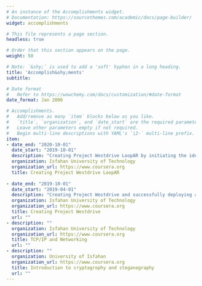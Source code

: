 ```yaml
---
# An instance of the Accomplishments widget.
# Documentation: https://sourcethemes.com/academic/docs/page-builder/
widget: accomplishments

# This file represents a page section.
headless: true

# Order that this section appears on the page.
weight: 50

# Note: `&shy;` is used to add a 'soft' hyphen in a long heading.
title: 'Accomplish&shy;ments'
subtitle:

# Date format
#   Refer to https://wowchemy.com/docs/customization/#date-format
date_format: Jan 2006

# Accomplishments.
#   Add/remove as many `item` blocks below as you like.
#   `title`, `organization`, and `date_start` are the required parameters.
#   Leave other parameters empty if not required.
#   Begin multi-line descriptions with YAML's `|2-` multi-line prefix.
item:
- date_end: "2020-10-01"
  date_start: "2019-10-01"
  description: "Creating Project Westdrive LoopAR by initiating the idea with a team of 12 HiWi gathering 200 participants behavioral, driving (Using forcefeedback steering wheels), eye and head movement using VR reality and custom made simulator. The project is no further used by five new Ph.D. students to conduct their research. During the course of developing the project 5. theses icluding 3 bachelor and 2 master theses has been successfuly supervised by my colleage Maximilian A. Wächter and me on this project, from which one has been awarded the prise for the best thesis work of 2020 in Niedersachsen by Lea Kühne."
  organization: Isfahan University of Technology
  organization_url: https://www.coursera.org
  title: Creating Project Westdrive LoopAR
  
- date_end: "2019-10-01"
  date_start: "2019-04-01"
  description: "Creating Project Westdrive and successfully deploying a self sustaining experiment which was coducted inside ship-exhibition MS-Wissenschaft and entrance of German ministry of education and science for the entirety of exhibition, managing a team of 5. The experiment successfully gathered 21000 behavioral and 8000 questionnaire data"
  organization: Isfahan University of Technology
  organization_url: https://www.coursera.org
  title: Creating Project Westdrive
  url: ""
- description: ""
  organization: Isfahan University of Technology
  organization_url: https://www.coursera.org
  title: TCP/IP and Networking
  url: ""
- description: ""
  organization: University of Isfahan
  organization_url: https://www.coursera.org
  title: Introduction to cryptagrophy and steganography  
  url: ""
---
```

